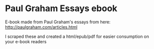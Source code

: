 # Paul Graham Essays ebook
E-book made from Paul Graham's essays from here: http://paulgraham.com/articles.html

I scraped these and created a html/epub/pdf for easier consumption on your e-book readers
